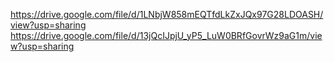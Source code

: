 https://drive.google.com/file/d/1LNbjW858mEQTfdLkZxJQx97G28LDOASH/view?usp=sharing
https://drive.google.com/file/d/13jQcIJpjU_yP5_LuW0BRfGovrWz9aG1m/view?usp=sharing
